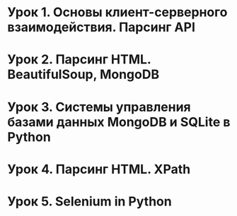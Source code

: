# Урок 1. Основы клиент-серверного взаимодействия. Парсинг API

# Урок 2. Парсинг HTML. BeautifulSoup, MongoDB

# Урок 3. Системы управления базами данных MongoDB и SQLite в Python

# Урок 4. Парсинг HTML. XPath

# Урок 5. Selenium in Python